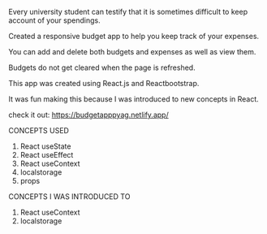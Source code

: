 Every university student can testify that it is sometimes difficult to keep account of your spendings.

Created a responsive budget app to help you keep track of your expenses.

You can add and delete both budgets and expenses as well as view them.

Budgets do not get cleared when the page is refreshed.

This app was created using React.js and Reactbootstrap.

It was fun making this because I was introduced to new concepts in React.

check it out: https://budgetapppyag.netlify.app/


CONCEPTS USED
1. React useState
2. React useEffect
3. React useContext
4. localstorage
5. props


CONCEPTS I WAS INTRODUCED TO
1. React useContext
2. localstorage
